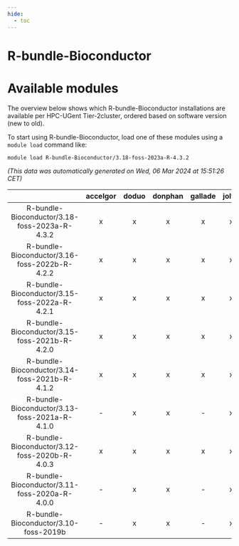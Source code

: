 ```yaml
---
hide:
  - toc
---
```


R-bundle-Bioconductor
=====================

# Available modules


The overview below shows which R-bundle-Bioconductor installations are available per HPC-UGent Tier-2cluster, ordered based on software version (new to old).

To start using R-bundle-Bioconductor, load one of these modules using a `module load` command like:

```shell
module load R-bundle-Bioconductor/3.18-foss-2023a-R-4.3.2
```

*(This data was automatically generated on Wed, 06 Mar 2024 at 15:51:26 CET)*  

| |accelgor|doduo|donphan|gallade|joltik|skitty|
| :---: | :---: | :---: | :---: | :---: | :---: | :---: |
|R-bundle-Bioconductor/3.18-foss-2023a-R-4.3.2|x|x|x|x|x|x|
|R-bundle-Bioconductor/3.16-foss-2022b-R-4.2.2|x|x|x|x|x|x|
|R-bundle-Bioconductor/3.15-foss-2022a-R-4.2.1|x|x|x|x|x|x|
|R-bundle-Bioconductor/3.15-foss-2021b-R-4.2.0|x|x|x|x|x|x|
|R-bundle-Bioconductor/3.14-foss-2021b-R-4.1.2|x|x|x|x|x|x|
|R-bundle-Bioconductor/3.13-foss-2021a-R-4.1.0|-|x|x|-|x|x|
|R-bundle-Bioconductor/3.12-foss-2020b-R-4.0.3|x|x|x|x|x|x|
|R-bundle-Bioconductor/3.11-foss-2020a-R-4.0.0|-|x|x|-|x|x|
|R-bundle-Bioconductor/3.10-foss-2019b|-|x|x|-|x|x|

